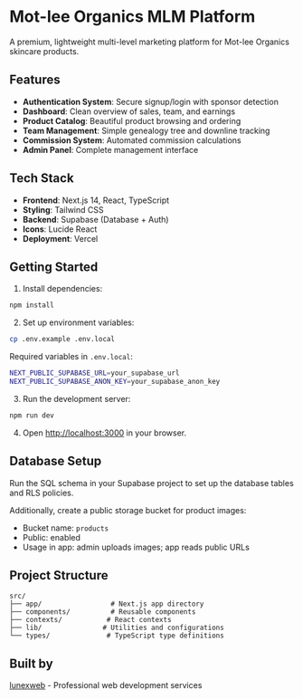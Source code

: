 # Mot-lee Organics MLM Platform

A premium, lightweight multi-level marketing platform for Mot-lee Organics skincare products.

## Features

- **Authentication System**: Secure signup/login with sponsor detection
- **Dashboard**: Clean overview of sales, team, and earnings
- **Product Catalog**: Beautiful product browsing and ordering
- **Team Management**: Simple genealogy tree and downline tracking
- **Commission System**: Automated commission calculations
- **Admin Panel**: Complete management interface

## Tech Stack

- **Frontend**: Next.js 14, React, TypeScript
- **Styling**: Tailwind CSS
- **Backend**: Supabase (Database + Auth)
- **Icons**: Lucide React
- **Deployment**: Vercel

## Getting Started

1. Install dependencies:
```bash
npm install
```

2. Set up environment variables:
```bash
cp .env.example .env.local
```

Required variables in `.env.local`:

```bash
NEXT_PUBLIC_SUPABASE_URL=your_supabase_url
NEXT_PUBLIC_SUPABASE_ANON_KEY=your_supabase_anon_key
```

3. Run the development server:
```bash
npm run dev
```

4. Open [http://localhost:3000](http://localhost:3000) in your browser.

## Database Setup

Run the SQL schema in your Supabase project to set up the database tables and RLS policies.

Additionally, create a public storage bucket for product images:

- Bucket name: `products`
- Public: enabled
- Usage in app: admin uploads images; app reads public URLs

## Project Structure

```
src/
├── app/                 # Next.js app directory
├── components/          # Reusable components
├── contexts/           # React contexts
├── lib/               # Utilities and configurations
└── types/              # TypeScript type definitions
```

## Built by

[lunexweb](https://www.lunexweb.com) - Professional web development services
